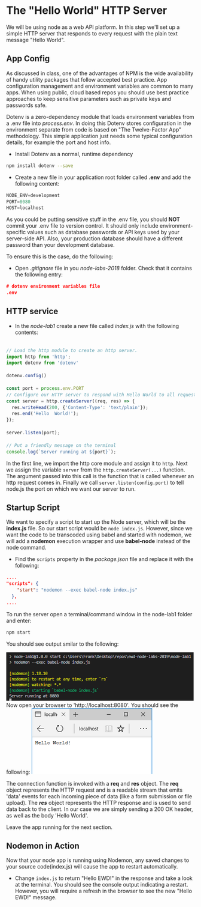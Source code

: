 # The "Hello World" HTTP Server

We will be using node as a web API platform. In this step we'll set up a simple HTTP server that responds to every request with the plain text message "Hello World".

## App Config

As discussed in class, one of the advantages of NPM is the wide availability of handy utility packages that follow accepted best practice. App configuration management and environment variables are common to many apps. When using public, cloud based repos you should use best practice approaches to keep sensitive parameters such as private keys and passwords safe.  

Dotenv is a zero-dependency module that loads environment variables from a .env file into *process.env*. In doing this Dotenv stores configuration in the environment separate from code is based on "The Twelve-Factor App" methodology.
This simple application just needs some typical configuration details, for example the port and host info.

- Install Dotenv as a normal, runtime dependency
~~~bash
npm install dotenv --save
~~~

- Create a new file in your application root folder called **.env** and add the following content:
~~~javascript
NODE_ENV=development
PORT=8080
HOST=localhost
~~~

As you could be putting sensitive stuff in the .env file, you should **NOT** commit your .env file to version control. It should only include environment-specific values such as database passwords or API keys used by your server-side API. Also, your production database should have a different password than your development database.

To ensure this is the case, do the following:

- Open *.gitignore* file in you *node-labs-2018* folder. Check that it contains the following entry:
~~~json
# dotenv environment variables file
.env
~~~

## HTTP service

- In the *node-lab1* create a new file called  *index.js*  with the following contents:

~~~javascript

// Load the http module to create an http server.
import http from 'http';
import dotenv from 'dotenv'

dotenv.config()

const port = process.env.PORT
// Configure our HTTP server to respond with Hello World to all requests.
const server = http.createServer((req, res) => {
  res.writeHead(200, {'Content-Type': 'text/plain'});
  res.end('Hello  World!');
});

server.listen(port);

// Put a friendly message on the terminal
console.log(`Server running at ${port}`);
~~~
In the first line, we import the http core module and assign it to ``http``. Next we assign the variable  ``server`` from the ``http.createServer(...)`` function. The argument passed into this call is the function that is called whenever an http request comes in.
Finally we call ``server.listen(config.port)`` to tell node.js the port on which we want our server to run.

## Startup Script
We want to specify a script to start up the Node server, which will be the **index.js** file. So our start script would be ``node index.js``. However, since we want the code to be transcoded using  babel and started with nodemon, we will add a **nodemon** execution wrapper and use **babel-node** instead of the node command.

- Find the ``scripts`` property in the *package.json* file and replace it with the following: 

~~~json
....
"scripts": {
    "start": "nodemon --exec babel-node index.js"
  },
....
~~~

To run the server open a terminal/command window in the node-lab1 folder and enter:

~~~bash
npm start
~~~

You should see output smilar to the following:

![Node Start](./img/node-start.png)
Now open your browser to 'http://localhost:8080'. You should see the following:
![Node Hello World](./img/hello_world.png)


The connection function is invoked with a **req** and **res** object. The **req** object represents the HTTP request and is a readable stream that emits 'data' events for each incoming piece of data (like a form submission or file upload). The ***res*** object represents the HTTP response and is used to send data back to the client. In our case we are simply sending a 200 OK header, as well as the body 'Hello World'.

Leave the app running for the next section.

## Nodemon in Action

Now that your node app is running using Nodemon, any saved changes to your source code(index.js) will cause the app to restart automatically.

- Change ``index.js`` to return "Hello EWD!" in the response and take a look at the terminal. You should see the console output indicating a restart. However, you will require a refresh in the browser to see the new "Hello EWD!" message.